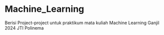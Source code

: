 # Machine_Learning
Berisi Project-project untuk praktikum mata kuliah Machine Learning Ganjil 2024 JTI Polinema
